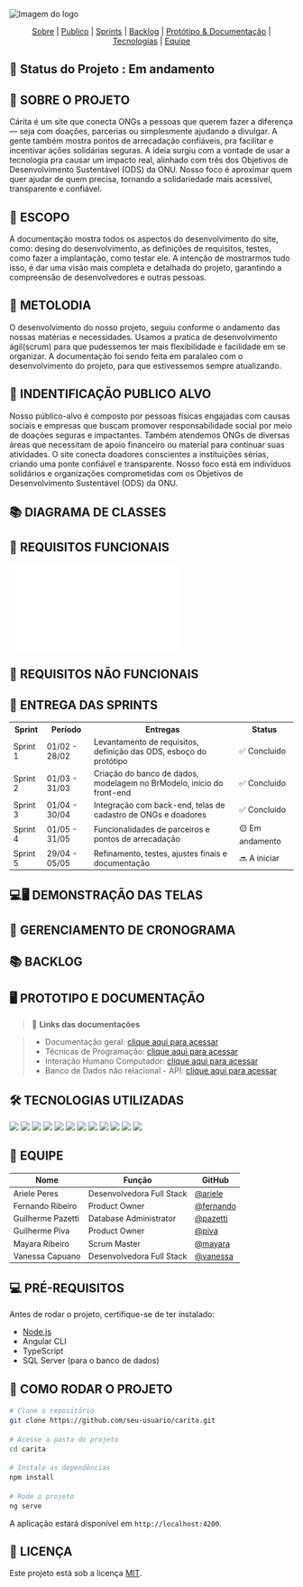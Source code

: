  ![Imagem do logo](/imagens/Banner%20Caritá.jpg)

  <p align="center">
    <a href="#sobre">Sobre</a>  |  
    <a href="#publico">Publico</a>  |
    <a href="#sprints">Sprints</a>  |
    <a href="#backlog">Backlog</a>  |  
    <a href="#prototipo">Protótipo & Documentação</a>  |  
    <a href="#tecnologias">Tecnologias</a>  |  
    <a href="#equipe">Equipe</a>
  </p>

  ## 📌 Status do Projeto : Em andamento

  ## 📖 SOBRE O PROJETO

  Cárita é um site que conecta ONGs a pessoas que querem fazer a diferença — seja com doações, parcerias ou simplesmente ajudando a divulgar. A gente também mostra pontos de arrecadação confiáveis, pra facilitar e incentivar ações solidárias seguras.
  A ideia surgiu com a vontade de usar a tecnologia pra causar um impacto real, alinhado com três dos Objetivos de Desenvolvimento Sustentável (ODS) da ONU.
  Nosso foco é aproximar quem quer ajudar de quem precisa, tornando a solidariedade mais acessível, transparente e confiável.

  ## 📙 ESCOPO
  
  A documentação mostra todos os aspectos do desenvolvimento do site, como: desing do desenvolvimento, as definições de requisitos,
  testes, como fazer a implantação, como testar ele. A intenção de mostrarmos tudo isso, é dar uma visão mais completa e detalhada do projeto, garantindo a compreensão de desenvolvedores e outras pessoas.

  ## 📕 METOLODIA

  O desenvolvimento do nosso projeto, seguiu conforme o andamento das nossas matérias e necessidades. Usamos a pratica de desenvolvimento ágil(scrum) para que pudessemos ter mais flexibilidade e facilidade em se organizar. A documentação foi sendo feita em paralaleo com o desenvolvimento do projeto, para que estivessemos sempre atualizando. 

  ## 👥 INDENTIFICAÇÃO PUBLICO ALVO

  Nosso público-alvo é composto por pessoas físicas engajadas com causas sociais e empresas que buscam promover responsabilidade social por meio de doações seguras e impactantes. Também atendemos ONGs de diversas áreas que necessitam de apoio financeiro ou material para continuar suas atividades. O site conecta doadores conscientes a instituições sérias, criando uma ponte confiável e transparente. Nosso foco está em indivíduos solidários e organizações comprometidas com os Objetivos de Desenvolvimento Sustentável (ODS) da ONU.

  ## 📚 DIAGRAMA DE CLASSES

  ## 📗 REQUISITOS FUNCIONAIS 
  ![Imagem dos requisitos funcionais](/imagens/Book%201.pdf)

  ## 📕 REQUISITOS NÃO FUNCIONAIS

  ## 📅 ENTREGA DAS SPRINTS

<table>
  <tr>
    <th>Sprint</th>
    <th>Período</th>
    <th>Entregas</th>
    <th>Status</th>
  </tr>
  <tr>
    <td>Sprint 1</td>
    <td>01/02 - 28/02</td>
    <td>Levantamento de requisitos, definição das ODS, esboço do protótipo</td>
    <td>✅ Concluído</td>
  </tr>
  <tr>
    <td>Sprint 2</td>
    <td>01/03 - 31/03</td>
    <td>Criação do banco de dados, modelagem no BrModelo, início do front-end</td>
    <td>✅ Concluído</td>
  </tr>
  <tr>
    <td>Sprint 3</td>
    <td>01/04 - 30/04</td>
    <td>Integração com back-end, telas de cadastro de ONGs e doadores</td>
    <td>✅ Concluído</td>
  </tr>
  <tr>
    <td>Sprint 4</td>
    <td>01/05 - 31/05</td>
    <td>Funcionalidades de parceiros e pontos de arrecadação</td>
    <td>🟡 Em andamento</td>
  </tr>
  <tr>
    <td>Sprint 5</td>
    <td>29/04 - 05/05</td>
    <td>Refinamento, testes, ajustes finais e documentação</td>
    <td>🔜 A iniciar</td>
  </tr>
</table>

  ## 💻🖥️  DEMONSTRAÇÃO DAS TELAS

  ## 📅 GERENCIAMENTO DE CRONOGRAMA 

  ## 📚 BACKLOG

  ## 🖥️  PROTOTIPO E DOCUMENTAÇÃO
  > 🔗 **Links das documentações** 

  > - Documentação geral: [clique aqui para acessar]()
  > - Técnicas de Programação: [clique aqui para acessar]()
  > - Interação Humano Computador: [clique aqui para acessar]()
  > - Banco de Dados não relacional - API: [clique aqui para acessar]()
  
  ## 🛠️ TECNOLOGIAS UTILIZADAS

<p align="left">
  <img src="https://img.shields.io/badge/HTML5-%23E34F26.svg?style=for-the-badge&logo=html5&logoColor=white"/>
  <img src="https://img.shields.io/badge/CSS3-%231572B6.svg?style=for-the-badge&logo=css3&logoColor=white"/>
  <img src="https://img.shields.io/badge/TypeScript-%23007ACC.svg?style=for-the-badge&logo=typescript&logoColor=white"/>
  <img src="https://img.shields.io/badge/Angular-%23DD0031.svg?style=for-the-badge&logo=angular&logoColor=white"/>
  <img src="https://img.shields.io/badge/SQL%20Server-%23CC2927.svg?style=for-the-badge&logo=microsoft-sql-server&logoColor=white"/>
  <img src="https://img.shields.io/badge/GitHub-%23121011.svg?style=for-the-badge&logo=github&logoColor=white"/>
  <img src="https://img.shields.io/badge/BrModelo-%2300BFFF.svg?style=for-the-badge&logo=data&logoColor=white"/>
  <img src="https://img.shields.io/badge/Figma-%23F24E1E.svg?style=for-the-badge&logo=figma&logoColor=white"/>
  <img src="https://img.shields.io/badge/Trello-%23026AA7.svg?style=for-the-badge&logo=trello&logoColor=white"/>
  <img src="https://img.shields.io/badge/VSCode-%23007ACC.svg?style=for-the-badge&logo=visual-studio-code&logoColor=white"/>
  <img src="https://img.shields.io/badge/Jira-%230052CC.svg?style=for-the-badge&logo=jira&logoColor=white"/>
  <img src="https://img.shields.io/badge/Node.js-%23339933.svg?style=for-the-badge&logo=node.js&logoColor=white"/>
</p>


  ## 👥 EQUIPE

<table>
  <thead>
    <tr>
      <th>Nome</th>
      <th>Função</th>
      <th>GitHub</th>
    </tr>
  </thead>
  <tbody>
    <tr>
      <td>Ariele Peres</td>
      <td>Desenvolvedora Full Stack</td>
      <td><a href="#">@ariele</a></td>
    </tr>
    <tr>
      <td>Fernando Ribeiro</td>
      <td>Product Owner</td>
      <td><a href="#">@fernando</a></td>
    </tr>
    <tr>
      <td>Guilherme Pazetti</td>
      <td>Database Administrator</td>
      <td><a href="#">@pazetti</a></td>
    </tr>
    <tr>
      <td>Guilherme Piva</td>
      <td>Product Owner</td>
      <td><a href="#">@piva</a></td>
    </tr>
    <tr>
      <td>Mayara Ribeiro</td>
      <td>Scrum Master</td>
      <td><a href="#">@mayara</a></td>
    </tr>
    <tr>
      <td>Vanessa Capuano</td>
      <td>Desenvolvedora Full Stack</td>
      <td><a href="#">@vanessa</a></td>
    </tr>
  </tbody>
</table>



## 💻 PRÉ-REQUISITOS

Antes de rodar o projeto, certifique-se de ter instalado:

- [Node.js](https://nodejs.org/)
- Angular CLI
- TypeScript
- SQL Server (para o banco de dados)

## 🔧 COMO RODAR O PROJETO

```bash
# Clone o repositório
git clone https://github.com/seu-usuario/carita.git

# Acesse a pasta do projeto
cd carita

# Instale as dependências
npm install

# Rode o projeto
ng serve
```

A aplicação estará disponível em `http://localhost:4200`.

## 📄 LICENÇA

Este projeto está sob a licença [MIT](./LICENSE).
